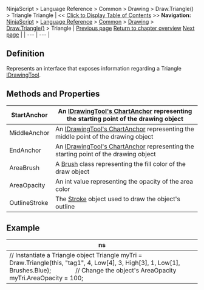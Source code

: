 ﻿
NinjaScript \> Language Reference \> Common \> Drawing \> Draw.Triangle() \> Triangle
Triangle
| \<\< [Click to Display Table of Contents](triangle.md) \>\> **Navigation:**     [NinjaScript](ninjascript-1.md) \> [Language Reference](language_reference_wip-1.md) \> [Common](common-1.md) \> [Drawing](drawing-1.md) \> [Draw.Triangle()](draw_triangle-1.md) \> Triangle | [Previous page](draw_triangle-1.md) [Return to chapter overview](draw_triangle-1.md) [Next page](draw_triangledown-1.md) |
| --- | --- |
## Definition
Represents an interface that exposes information regarding a Triangle [IDrawingTool](idrawingtool-1.md).
 
## Methods and Properties
| StartAnchor | An [IDrawingTool's ChartAnchor](idrawingtool-1.htm#chartanchor) representing the starting point of the drawing object |
| --- | --- |
| MiddleAnchor | An [IDrawingTool's ChartAnchor](idrawingtool-1.htm#chartanchor) representing the middle point of the drawing object |
| EndAnchor | An [IDrawingTool's ChartAnchor](idrawingtool-1.htm#chartanchor) representing the starting point of the drawing object |
| AreaBrush | A [Brush](http://msdn.microsoft.com/en-us/library/system.windows.media.brush(v=vs.110).aspx) class representing the fill color of the draw object |
| AreaOpacity | An int value representing the opacity of the area color |
| OutlineStroke | The [Stroke](stroke_class-1.md) object used to draw the object's outline |

## 
## 
## 
## Example
| ns |
| --- |
| // Instantiate a Triangle object Triangle myTri \= Draw.Triangle(this, "tag1", 4, Low\[4], 3, High\[3], 1, Low\[1], Brushes.Blue);               // Change the object's AreaOpacity myTri.AreaOpacity \= 100; |
